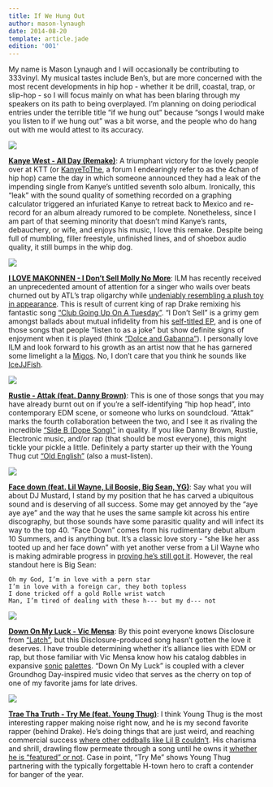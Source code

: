 ```yaml
---
title: If We Hung Out
author: mason-lynaugh
date: 2014-08-20
template: article.jade
edition: '001'
---
```


My name is Mason Lynaugh and I will occasionally be contributing to 333vinyl. My musical tastes include Ben’s, but are more concerned with the most recent developments in hip hop - whether it be drill, coastal, trap, or slip-hop - so I will focus mainly on what has been blaring through my speakers on its path to being overplayed. I’m planning on doing periodical entries under the terrible title “if we hung out” because “songs I would make you listen to if we hung out” was a bit worse, and the people who do hang out with me would attest to its accuracy.

<span class="more">

![](kanye.png)

[**Kanye West - All Day (Remake)**](https://www.youtube.com/watch?v=r4NTDoPQ4mU): A triumphant victory for the lovely people over at KTT (or [KanyeToThe](http://www.kanyetothe.com/forum/index.php?topic=1826057.0), a forum I endearingly refer to as the 4chan of hip hop) came the day in which someone announced they had a leak of the impending single from Kanye’s untitled seventh solo album. Ironically, this “leak” with the sound quality of something recorded on a graphing calculator triggered an infuriated Kanye to retreat back to Mexico and re-record for an album already rumored to be complete. Nonetheless, since I am part of that seeming minority that doesn’t mind Kanye’s rants, debauchery, or wife, and enjoys his music, I love this remake. Despite being full of mumbling, filler freestyle, unfinished lines, and of shoebox audio quality, it still bumps in the whip dog.

![](ilm.jpg)

[**I LOVE MAKONNEN - I Don’t Sell Molly No More**](https://www.youtube.com/watch?v=HRQyg8RHvIQ): ILM has recently received an unprecedented amount of attention for a singer who wails over beats churned out by ATL’s trap oligarchy while [undeniably resembling a plush toy in appearance](http://www.foxylounge.com/IMG/jpg/i_love_makonnen_tumblr_mcxyf4addm1qlcgcbo1_500-2.jpg). This is result of current king of rap Drake remixing his fantastic song [“Club Going Up On A Tuesday”](https://soundcloud.com/octobersveryown/makonnen-ft-drake-tuesday).  “I Don’t Sell” is a grimy gem amongst ballads about mutual infidelity from his [self-titled EP](http://www.hotnewhiphop.com/ilovemakonnen-i-love-makonnen-ep-new-mixtape.114225.html), and is one of those songs that people “listen to as a joke” but show definite signs of enjoyment when it is played (think [“Dolce and Gabanna”](https://www.youtube.com/watch?v=JxLS-cpgbe0)). I personally love ILM and look forward to his growth as an artist now that he has garnered some limelight a la [Migos](https://www.youtube.com/watch?v=OmHW9IzZYzU). No, I don’t care that you think he sounds like [IceJJFish](https://www.youtube.com/watch?v=iq_d8VSM0nw).

![](rustie.jpg)

[**Rustie - Attak (feat. Danny Brown)**](https://www.youtube.com/watch?v=_mO2VcJAkOw): This is one of those songs that you may have already burnt out on if you’re a self-identifying “hip hop head”, into contemporary EDM scene, or someone who lurks on soundcloud. “Attak” marks the fourth collaboration between the two, and I see it as rivaling the incredible [“Side B (Dope Song)"](https://www.youtube.com/watch?v=22eSJgqxnX4) in quality. If you like Danny Brown, Rustie, Electronic music, and/or rap (that should be most everyone), this might tickle your pickle a little. Definitely a party starter up their with the Young Thug cut [“Old English”](https://www.youtube.com/watch?v=34LyiriE6eo) (also a must-listen).

![](mustard.jpg)

[**Face down (feat. Lil Wayne, Lil Boosie, Big Sean, YG)**](http://www.howflyhiphop.com/2014/08/11/dj-mustard-face-down-download-mp3-lil-wayne-big-sean/): Say what you will about DJ Mustard, I stand by my position that he has carved a ubiquitous sound and is deserving of all success. Some may get annoyed by the “aye aye aye” and the way that he uses the same sample kit across his entire discography, but those sounds have some parasitic quality and will infect its way to the top 40. “Face Down” comes from his rudimentary debut album 10 Summers, and is anything but. It’s a classic love story - “she like her ass tooted up and her face down” with yet another verse from a Lil Wayne who is making admirable progress in [proving he’s still got it](https://www.youtube.com/watch?v=VmddPo_c2oE). However, the real standout here is Big Sean:

```
Oh my God, I’m in love with a porn star
I’m in love with a foreign car, they both topless
I done tricked off a gold Rolle wrist watch
Man, I’m tired of dealing with these h--- but my d--- not
```

![](mensa.jpg)

[**Down On My Luck - Vic Mensa**](https://www.youtube.com/watch?v=5jUGAVUwhRU): By this point everyone knows Disclosure from [“Latch”](https://www.youtube.com/watch?v=93ASUImTedo), but this Disclosure-produced song hasn’t gotten the love it deserves. I have trouble determining whether it’s alliance lies with EDM or rap, but those familiar with Vic Mensa know how his catalog dabbles in expansive [sonic](https://www.youtube.com/watch?v=ZLp7M5SMBkQ) [palettes](https://www.youtube.com/watch?v=gbcyfRztHmw). “Down On My Luck” is coupled with a clever Groundhog Day-inspired music video that serves as the cherry on top of one of my favorite jams for late drives.

![](trae.png)


[**Trae Tha Truth - Try Me (feat. Young Thug)**](https://www.youtube.com/watch?v=D2IfOEp5iyE): I think Young Thug is the most interesting rapper making noise right now, and he is my second favorite rapper (behind Drake). He’s doing things that are just weird, and reaching commercial success [where other oddballs like Lil B couldn’t](https://www.youtube.com/watch?v=5-0kZ_jeIHI). His charisma and shrill, drawling flow permeate through a song until he owns it [whether he is “featured” or not](https://www.youtube.com/watch?v=etfIdtm-OC8). Case in point, “Try Me” shows Young Thug partnering with the typically forgettable H-town hero to craft a contender for banger of the year.
